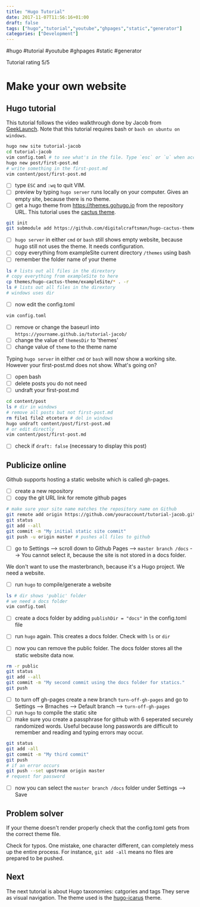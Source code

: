 ```yaml
---
title: "Hugo Tutorial"
date: 2017-11-07T11:56:16+01:00
draft: false
tags: ["hugo","tutorial","youtube","ghpages","static","generator"]
categories: ["Development"]
---
```



#hugo #tutorial #youtube #ghpages #static #generator

Tutorial rating 5/5

# Make your own website

## Hugo tutorial

This tutorial follows the video walkthrough done by Jacob from [GeekLaunch](https://www.youtube.com/watch?v=3wkR8GyDODs). Note that this tutorial requires bash or `bash on ubuntu on windows`.

``` bash
hugo new site tutorial-jacob
cd tutorial-jacob
vim config.toml # to see what's in the file. Type `esc` or `u` when accidently edited.
hugo new post/first-post.md
# write something in the first-post.md
vim content/post/first-post.md
```


- [ ] type `ESC` and `:wq` to quit VIM.
- [ ] preview by typing `hugo server` runs locally on your computer. Gives an empty site, because there is no theme.
- [ ] get a hugo theme from https://themes.gohugo.io from the repository URL. This tutorial uses the [cactus theme](https://themes.gohugo.io/cactus/).

``` bash
git init
git submodule add https://github.com/digitalcraftsman/hugo-cactus-theme.git themes/hugo-cactus-theme
```

- [ ] `hugo server` in either `cmd` or `bash` still shows empty website, because hugo still not uses the theme. It needs configuration.
- [ ] copy everything from exampleSite current directory `/themes` using bash
- [ ] remember the folder name of your theme

``` bash
ls # lists out all files in the dirextory
# copy everything from exampleSite to here
cp themes/hugo-cactus-theme/exampleSite/* . -r
ls # lists out all files in the dirextory
# windows uses dir
```
- [ ] now edit the config.toml

``` bash
vim config.toml
```

- [ ] remove or change the baseurl into `https://yourname.github.io/tutorial-jacob/`
- [ ] change the value of `themesDir` to 'themes'
- [ ] change value of `theme` to the theme name

Typing `hugo server` in either `cmd` or  `bash` will now show a working site. However your first-post.md does not show. What's going on?

- [ ] open bash
- [ ] delete posts you do not need
- [ ] undraft your first-post.md

``` bash
cd content/post
ls # dir in windows
# remove all posts but not first-post.md
rm file1 file2 etcetera # del in windows
hugo undraft content/post/first-post.md
# or edit directly
vim content/post/first-post.md
```

- [ ] check if `draft: false` (necessary to display this post)

## Publicize online

Github supports hosting a static website which is called gh-pages.

- [ ] create a new repository
- [ ] copy the git URL link for remote github pages

``` bash
# make sure your site name matches the repository name on Github
git remote add origin https://github.com/youraccount/tutorial-jacob.git
git status
git add --all
git commit -m "My initial static site commit"
git push -u origin master # pushes all files to github
```

- [ ] go to Settings --> scroll down to Github Pages --> `master branch /docs` --> You cannot select it, because the site is not stored in a docs folder.

We don't want to use the masterbranch, because it's a Hugo project. We need a website.

- [ ] run `hugo` to compile/generate a website

``` bash
ls # dir shows 'public' folder
# we need a docs folder
vim config.toml
```

- [ ] create a docs folder by adding `publishDir = "docs"` in the config.toml file

- [ ] run `hugo` again. This creates a docs folder. Check with `ls` or `dir`
- [ ] now you can remove the public folder. The docs folder stores all the static website data now.

``` bash
rm -r public
git status
git add --all
git commit -m "My second commit using the docs folder for statics."
git push
```

- [ ] to turn off gh-pages create a new branch `turn-off-gh-pages` and go to Settings --> Brnaches --> Default branch --> `turn-off-gh-pages`
- [ ] run `hugo` to compile the static site
- [ ] make sure you create a passphrase for github with 6 seperated securely randomized words. Useful because long passwords are difficult to remember and reading and typing errors may occur.

``` bash
git status
git add -all
git commit -m "My third commit"
git push
# if an error occurs
git push --set upstream origin master
# request for password
```

- [ ] now you can select the `master branch /docs` folder under Settings --> Save

## Problem solver

If your theme doesn't render properly check that the config.toml gets from the correct theme file.

Check for typos. One mistake, one character different, can completely mess up the entire process. For instance, `git add -all` means no files are prepared to be pushed.

## Next

The next tutorial is about Hugo taxonomies: catgories and tags They serve as visual navigation. The theme used is the [hugo-icarus](https://github.com/digitalcraftsman/hugo-icarus-theme) theme.
